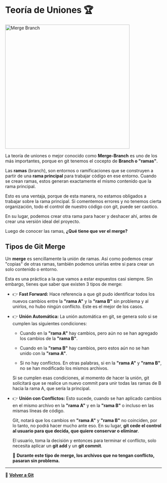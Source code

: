 # __Teoría de Uniones__ 🏆

<img src="https://res.cloudinary.com/daniel-dev23/image/upload/v1664653633/Always%20Learning/GitGithub/merge-branch_qyje4v.png" alt="Merge Branch" width="400px"/>

<br>

La teoría de uniones o mejor conocido como __Merge-Branch__ es uno de los más importantes, porque en git tenemos el cocepto de __Branch o "ramas"__. 

Las __ramas__ (branch), son entornos o ramificaciones que se construyen a partir de una __rama principal__ para trabajar código en ese entorno. Cuando se crean ramas, estos generan exactamente el mismo contenido que la rama principal.

Esto es una ventaja, porque de esta manera, no estamos obligados a trabajar sobre la rama principal. Si comentemos errores y no tenemos cierta organización, todo el control de nuestro código con git, puede ser caotico.

En su lugar, podemos crear otra rama para hacer y deshacer ahí, antes de crear una versión ideal del proyecto.

Luego de conocer las ramas, __¿Qué tiene que ver el merge?__

## __Tipos de Git Merge__

Un __merge__ es sencillamente la unión de ramas. Así como podemos crear "copias" de otras ramas, también podemos unirlas entre si para crear un solo contenido o entorno.

Esta es una práctica a la que vamos a estar expuestos casi siempre. Sin embargo, tienes que saber que existen 3 tipos de merge:

- 👉 __Fast Forward:__  Hace referencia a que git pudo
identificar todos los nuevos cambios entre la __"rama A"__ y la __"rama B"__ sin problema y al unirlos, no hubo ningún conflicto. Este es el mejor de los casos.
- 👉 __Unión Automática:__ La unión automática en git, se genera solo si se cumplen las siguientes condiciones:

    - Cuando en la __"rama A"__ hay cambios, pero aún no se han agregado los cambios de la __"rama B"__.

    - Cuando en la __"rama B"__ hay cambios, pero estos aún no se han unido con la __"rama A"__.

    - Si no hay conflictos. En otras palabras, si en la __"rama A"__ y __"rama B"__, no se han modificado los mismos archivos.

    Si se cumplen esas condiciones, al momento de hacer la unión, git solicitará que se realice un nuevo commit para unir todas las ramas de B hacia la rama A, que sería la principal.

- 👉 __Unión con Conflictos:__ Esto sucede, cuando se han aplicado cambios en el mismo archivo en la __"rama A"__ y en la __"rama B"__ o incluso en las mismas líneas de código.

    Git, notará que los cambios en __"rama A"__ y __"rama B"__ no coinciden, por lo tanto, no podrá hacer mucho ante eso. En su lugar, __git cede el control al usuario para que decida, que quiere conservar o eliminar__.
    
    El usuario, toma la decisión y entonces para terminar el conflicto, solo necesita aplicar un __git add__ y un __git commit__.

    🌟 __Durante este tipo de merge, los archivos que no tengan conflicto, pasaran sin problema.__

---
📌 __[Volver a Git](../index-git-github.md)__